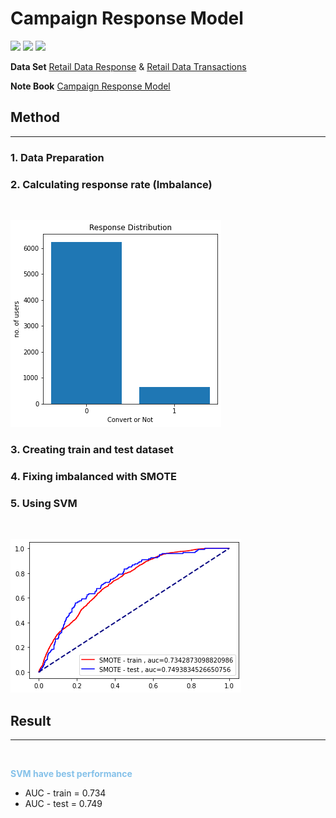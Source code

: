 # Campaign Response Model
[![](https://img.shields.io/badge/-Python-blue)](#) [![](https://img.shields.io/badge/-SMOTE-blue)](#)
[![](https://img.shields.io/badge/-SVM-blue)](#)

**Data Set** [Retail Data Response](./Retail_Data_Response.csv) & 
[Retail Data Transactions](./Retail_Data_Transactions.csv)

**Note Book** [Campaign Response Model](./Campaign_Response_Model_6310422040_AUC_0_782_AUC_0_741.ipynb)

## Method
---

### 1. Data Preparation

### 2. Calculating response rate (Imbalance)
</br>

![image](./reponse_rate.png)

### 3. Creating train and test dataset

### 4. Fixing imbalanced with SMOTE

### 5. Using SVM
</br>

![image](./svm.png)


## Result
---
</br>

<span style="color:#85C1E9"> **SVM have best performance**

*   AUC - train = 0.734
*   AUC - test = 0.749

